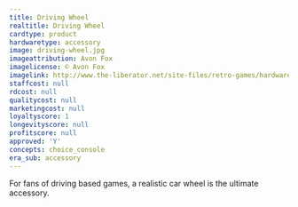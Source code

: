 ```yaml
---
title: Driving Wheel
realtitle: Driving Wheel
cardtype: product
hardwaretype: accessory
image: driving-wheel.jpg
imageattribution: Avon Fox
imagelicense: © Avon Fox
imagelink: http://www.the-liberator.net/site-files/retro-games/hardware/ColecoVision/ColecoVision-Espansion-Module-No-2-Wheel/ColecoVision-Espansion-Module-No-2-Wheel-004.JPG
staffcost: null
rdcost: null
qualitycost: null
marketingcost: null
loyaltyscore: 1
longevityscore: null
profitscore: null
approved: 'Y'
concepts: choice_console
era_sub: accessory
---
```


For fans of driving based games, a realistic car wheel is the ultimate accessory.
